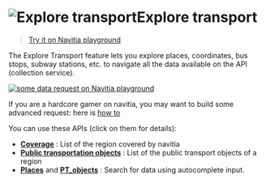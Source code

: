 <a name="explore"></a>![Explore transport](/images/search_places.png)Explore transport
=======================================

>[Try it on Navitia playground](http://canaltp.github.io/navitia-playground/play.html?request=https%3A%2F%2Fapi.navitia.io%2Fv1%2Fcoverage%2Fsandbox%2Flines&token=3b036afe-0110-4202-b9ed-99718476c2e0)

The Explore Transport feature lets you explore places, coordinates, bus stops, subway stations, etc.
to navigate all the data available on the API (collection service).

[![some data request on Navitia playground](playground_pt_ref.png)](http://canaltp.github.io/navitia-playground/play.html?request=https%3A%2F%2Fapi.navitia.io%2Fv1%2Fcoverage%2Fsandbox%2Flines&token=3b036afe-0110-4202-b9ed-99718476c2e0)

If you are a hardcore gamer on navitia, you may want to build some advanced request: here is [how to](https://github.com/CanalTP/navitia/blob/dev/documentation/rfc/ptref_grammar.md)

You can use these APIs (click on them for details):

-   **[Coverage](#coverage)** : List of the region covered by navitia
-   **[Public transportation objects](#pt-ref)** : List of the public transport
    objects of a region
-   **[Places](#places)** and **[PT_objects](#pt-objects)** : Search for data using autocomplete input.

